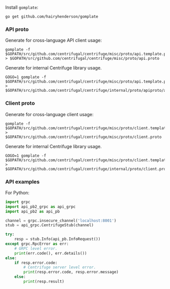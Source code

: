 Install `gomplate`:

```
go get github.com/hairyhenderson/gomplate
```

### API proto

Generate for cross-language API client usage:

```
gomplate -f $GOPATH/src/github.com/centrifugal/centrifuge/misc/proto/api.template.proto > $GOPATH/src/github.com/centrifugal/centrifuge/misc/proto/api.proto
```

Generate for internal Centrifuge library usage.

```
GOGO=1 gomplate -f $GOPATH/src/github.com/centrifugal/centrifuge/misc/proto/api.template.proto > $GOPATH/src/github.com/centrifugal/centrifuge/internal/proto/apiproto/api.proto
```

### Client proto

Generate for cross-language client usage:

```
gomplate -f $GOPATH/src/github.com/centrifugal/centrifuge/misc/proto/client.template.proto > $GOPATH/src/github.com/centrifugal/centrifuge/misc/proto/client.proto
```

Generate for internal Centrifuge library usage.

```
GOGO=1 gomplate -f $GOPATH/src/github.com/centrifugal/centrifuge/misc/proto/client.template.proto > $GOPATH/src/github.com/centrifugal/centrifuge/internal/proto/client.proto
```

### API examples

For Python:

```python
import grpc
import api_pb2_grpc as api_grpc
import api_pb2 as api_pb

channel = grpc.insecure_channel('localhost:8001')
stub = api_grpc.CentrifugeStub(channel)

try:
    resp = stub.Info(api_pb.InfoRequest())
except grpc.RpcError as err:
    # GRPC level error.
    print(err.code(), err.details())
else:
    if resp.error.code:
        # Centrifuge server level error.
        print(resp.error.code, resp.error.message)
    else:
        print(resp.result)
```
